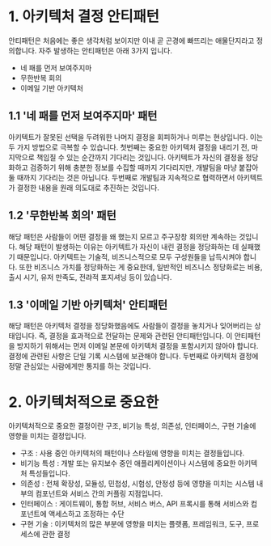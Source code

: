 # 1. 아키텍처 결정 안티패턴

  안티패턴은 처음에는 좋은 생각처럼 보이지만 이내 곧 곤경에 빠뜨리는 애물단지라고 정의합니다. 자주 발생하는 안티패턴은 아래 3가지 입니다.

- 네 패를 먼저 보여주지마
- 무한반복 회의
- 이메일 기반 아키텍처

## 1.1 '네 패를 먼저 보여주지마' 패턴

  아키텍트가 잘못된 선택을 두려워한 나머지 결정을 회피하거나 미루는 현상입니다. 이는 두 가지 방법으로 극복할 수 있습니다. 첫번째는 중요한 아키텍처 결정을 내리기 전, 마지막으로 책임질 수 있는 순간까지 기다리는 것입니다. 아키텍트가 자신의 결정을 정당화하고 검증하기 위해 충분한 정보를 수집할 때까지 기다리지만, 개발팀을 마냥 붙잡아둘 때까지 기다리는 것은 아닙니다. 두번째로 개발팀과 지속적으로 협력하면서 아키텍트가 결정한 내용을 원래 의도대로 추진하는 것입니다.

## 1.2 '무한반복 회의' 패턴

  해당 패턴은 사람들이 어떤 결정을 왜 했는지 모르고 주구장창 회의만 계속하는 것입니다. 해당 패턴이 발생하는 이유는 아키텍트가 자신이 내린 결정을 정당화하는 데 실패했기 때문입니다. 아키텍트는 기술적, 비즈니스적으로 모두 구성원들을 납득시켜야 합니다. 또한 비즈니스 가치를 정당화하는 게 중요한데, 일반적인 비즈니스 정당화로는 비용, 출시 시기, 유저 만족도, 전랴적 포지셔닝 등이 있습니다.

## 1.3 '이메일 기반 아키텍처' 안티패턴

  해당 패턴은 아키텍처 결정을 정당화했음에도 사람들이 결정을 놓치거나 잊어버리는 상태입니다. 즉, 결정을 효과적으로 전달하는 문제와 관련된 안티패턴입니다. 이 안티패턴을 방지하기 위해서는 먼저 이메일 본문에 아키텍처 결정을 포함시키지 않아야 합니다. 결정에 관련된 사항은 단일 기록 시스템에 보관해야 합니다. 두번째로 아키텍처 결정에 정말 관심있는 사람에게만 통지를 하는 것입니다. 

# 2. 아키텍처적으로 중요한

  아키텍처적으로 중요한 결정이란 구조, 비기능 특성, 의존성, 인터페이스, 구현 기술에 영향을 미치는 결정입니다.

- 구조 : 사용 중인 아키텍처의 패턴이나 스타일에 영향을 미치는 결정들입니다.
- 비기능 특성 : 개발 또는 유지보수 중인 애플리케이션이나 시스템에 중요한 아키텍처 특성들입니다.
- 의존성 : 전체 확장성, 모듈성, 민첩성, 시험성, 안정성 등에 영향을 미치는 시스템 내부의 컴포넌트와 서비스 간의 커플링 지점입니다.
- 인터페이스 : 게이트웨이, 통합 허브, 서비스 버스, API 프록시를 통해 서비스와 컴포넌트에 액세스하고 조정하는 수단
- 구현 기술 : 이키텍처의 많은 부분에 영향을 미치는 플랫폼, 프레임워크, 도구, 프로세스에 관한 결정